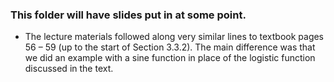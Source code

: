 ### This folder will have slides put in at some point. 

* The lecture materials followed along very similar lines to textbook pages 56 &ndash; 59 (up to the start of Section 3.3.2). The main difference was that we did an example with a sine function in place of the logistic function discussed in the text.